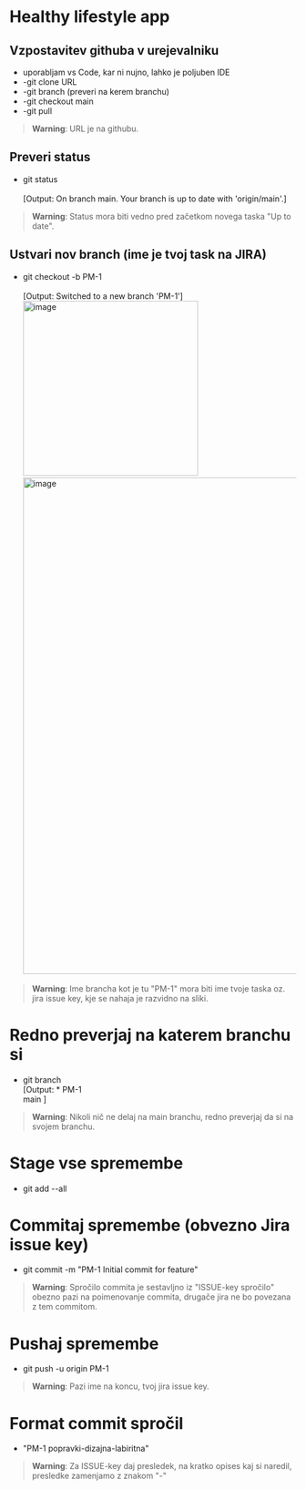 # Healthy lifestyle app
## Vzpostavitev githuba v urejevalniku
- uporabljam vs Code, kar ni nujno, lahko je poljuben IDE
- -git clone URL
- -git branch (preveri na kerem branchu)
- -git checkout main
- -git pull
> **Warning**: URL je na githubu.



## Preveri status 
- git status<br /><br />
[Output: On branch main. Your branch is up to date with 'origin/main'.]
> **Warning**: Status mora biti vedno pred začetkom novega taska "Up to date".



## Ustvari nov branch (ime je tvoj task na JIRA)
- git checkout -b PM-1<br /><br />
[Output: Switched to a new branch 'PM-1'] <br />
<img width="307" alt="image" src="https://github.com/BlazBracko/PAC-MAN/assets/134056113/8fdd8c2b-6993-4fab-925c-08b56553a846"> <br />
<img width="872" alt="image" src="https://github.com/BlazBracko/PAC-MAN/assets/134056113/30539465-464b-484a-a990-75504c8d6cac"><br />

> **Warning**: Ime brancha kot je tu "PM-1" mora biti ime tvoje taska oz. jira issue key, kje se nahaja je razvidno na sliki.


# Redno preverjaj na katerem branchu si
- git branch<br />
[Output: * PM-1 <br />
          main ]
> **Warning**: Nikoli nič ne delaj na main branchu, redno preverjaj da si na svojem branchu.

# Stage vse spremembe
- git add --all

# Commitaj spremembe (obvezno Jira issue key)
- git commit -m "PM-1 Initial commit for feature"
> **Warning**: Spročilo commita je sestavljno iz "ISSUE-key spročilo" obezno pazi na poimenovanje commita, drugače jira ne bo povezana z tem commitom.

# Pushaj spremembe
- git push -u origin PM-1
> **Warning**: Pazi ime na koncu, tvoj jira issue key.

# Format commit spročil
- "PM-1 popravki-dizajna-labiritna"
> **Warning**: Za ISSUE-key daj presledek, na kratko opises kaj si naredil, presledke zamenjamo z znakom "-"



